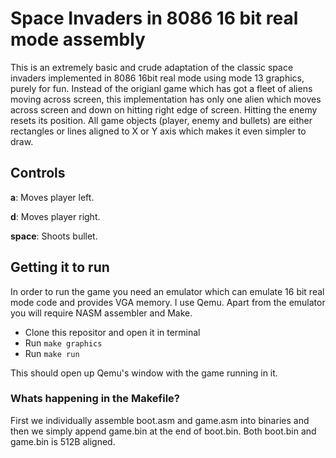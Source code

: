# Space Invaders in 8086 16 bit real mode assembly

This is an extremely basic and crude adaptation of the classic space invaders implemented in 8086 16bit real mode
using mode 13 graphics, purely for fun. Instead of the origianl game which has got a fleet of aliens moving across
screen, this implementation has only one alien which moves across screen and down on hitting right edge of screen.
Hitting the enemy resets its position. All game objects (player, enemy and bullets) are either rectangles or lines
aligned to X or Y axis which makes it even simpler to draw.

## Controls

**a**: Moves player left.

**d**: Moves player right.

**space**: Shoots bullet.

## Getting it to run

In order to run the game you need an emulator which can emulate 16 bit real mode code and provides VGA memory.
I use Qemu. Apart from the emulator you will require NASM assembler and Make.

- Clone this repositor and open it in terminal
- Run ```make graphics```
- Run ```make run```

This should open up Qemu's window with the game running in it. 

### Whats happening in the Makefile?

First we individually assemble boot.asm and game.asm into binaries and then we simply append game.bin at the end of boot.bin. Both boot.bin and game.bin is 512B aligned.

